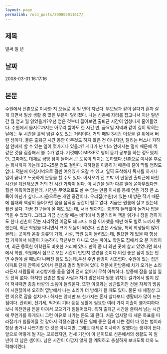 ```yaml
---
layout: page
permalink: /old_posts/200803011617/
---
```


## 제목
벌써 일 년

## 날짜
2008-03-01 16:17:16

## 본문
수원에서 신촌으로 이사한 지 오늘로 꼭 일 년이 지났다. 부모님과 같이 살다가 혼자 살게 되면서 일상 생활 중 많은 부분이 달라졌다. 나는 신촌에 자리를 잡고나서 지난 일년간 뭘 얻고 뭘 잃었을까?우선 얻은 것부터 꼽아보면,출퇴근 시간이 엄청나게 줄어들었다. 수원에서 을지로까지는 아무리 짧아도 한 시간 반, 금요일 저녁과 같이 길이 막히는 날에는 두 시간을 훌쩍 넘길 수도 있는 거리이다. 거의 매일 3시간 이상을 길 위에서 버린 셈이다. 물론 출퇴근 시간 동안 아무것도 하지 않은 건 아니지만, 달리는 버스나 지하철 안에서 할 수 있는 일이 몇가지나 있을까? 게다가 난 버스 안에서는 멀미 때문에 책 같은 것을 집중해서 볼 수가 없다. 기껏해야 MP3P로 영어 듣기 공부를 하는 정도였지만, 그마저도 대체로 금방 잠이 들어서 큰 도움이 되지는 못하였다.신촌으로 이사온 후로는 회사까지 가는데 20~25분 정도 걸린다. 지하철을 이용하기 때문에 길이 막힐 염려도 없다. 덕분에 아침저녁으로 훨씬 여유있게 오갈 수 있고, 일찍 도착해서 독서를 하거나 일이 끝나고 느긋하게 운동을 할 수도 있다. 이사오기 전 꼬박 이 년동안 출퇴근에 바친 시간을 계산해보면 거의 천 시간 가까이 된다. 이 시간을 뭔가 다른 일에 쏟아부었다면 훨씬 이득이었을텐데. 시간은 무엇으로도 살 수 없는 만큼 이사를 통해 얻은 가장 큰 소득이 아닌가 싶다.그다음으로는 개인 공간이다. 우리집(수원)에 있는 내 방은 작기 때문에 침대와 책상이 들어가면 몸을 움직일 공간이 별로 없다. 지금은 원룸에 살고 있는데 훨씬 넓다. 가끔 친구들이 올 때도 있는데, 서너 명까지는 충분히 둘러앉아 놀거나 밥을 먹을 수 있었다. 그리고 가끔 심심할 때는 바닥에서 뒹굴거리며 책을 읽거나 잠을 청하기도 한다.신촌이 갖는 지리적인 이점도 꽤 크다. 처음 이사했을 때만 해도 별로 느끼지 못했는데, 최근 학원을 다니면서 크게 도움이 되었다. 신촌은 사람들, 특히 학생들이 많이 몰리는 곳이라 온갖 종류의 가게, 시설, 학원 등이 몰려있는데, 필요한 게 있을 때 항상 집 가까이서 해결이 가능하다. 작년부터 다니고 있는 피아노 학원도 집에서 오 분 거리이며, 최근 등록한 어학원도 비슷한 거리에 있다. 만약 좀 더 외딴 곳에 살고 있었다면 회사에서 학원, 학원에서 집으로 오는 시간이 만만치 않았을 것이다.이런 좋은 점이 있는 반면 수원에 살 때보다 나빠진 점도 있는데,우선 주변 환경이 시끄럽다. 수원에 있는 집은 아파트 단지 안쪽에 있어서 큰길과 멀리 떨어져 있다. 덕분에 한밤중에 차가 오가는 소리라든지 사람들의 고성방가를 들을 일이 전혀 없어서 무척 아늑하다. 밤중에 잠을 설칠 일도 전혀 없다. 하지만 신촌은 항상 사람과 차가 많은데다 원룸 위치도 길가에서 멀지 않아 저녁때면 종종 바깥의 소음이 들려온다. 또한 이것과는 상관없지만 건물 자체의 방음이 시원찮아서 오히려 옆방에서 나는 소리가 더 방해가 될 때도 있다. 물론 내 체질상 그런 이유로 잠을 설치거나 하지는 않지만.또 한가지는 혼자 살다보니 생활비가 많이 드는 점이다. 관리비, 전기세, 먹거리 기타 등등 생활에 필요한 여러 가지 지출이 불가피하다보니 이전만큼 돈을 아껴서 모으기가 힘들어졌다. 특히 출퇴근 시간을 줄여서 남는 시간에 무언가를 하게되니 그런 이유로 나가는 돈도 꽤 된다. 처음 입사할 때 세운 목표를 따라잡기가 힘들어질 것 같아서 걱정스럽다.모든 일에 좋은 점과 나쁜 점이 다 있는 법이라 항상 좋거나 나쁘기만 한 것은 아니지만, 그래도 대체로 이사하기 잘했다는 생각이 든다. 앞으로 어떻게 될 지는 모르겠지만, 전세 기간이 이 년이므로 신촌에서의 생활도 꼭 일 년이 더 남은 셈이다. 남은 시간이 아깝지 않게 잘 계획하고 충실하게 보내도록 더욱 노력해야겠다.